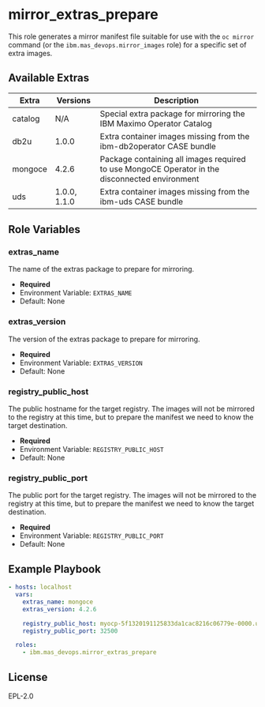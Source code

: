 mirror_extras_prepare
===============================================================================
This role generates a mirror manifest file suitable for use with the `oc mirror` command (or the `ibm.mas_devops.mirror_images` role) for a specific set of extra images.

Available Extras
-------------------------------------------------------------------------------

| Extra        | Versions     | Description                                                                                    |
| ------------ | ------------ | ---------------------------------------------------------------------------------------------- |
| catalog      | N/A          | Special extra package for mirroring the IBM Maximo Operator Catalog                            |
| db2u         | 1.0.0        | Extra container images missing from the ibm-db2operator CASE bundle                            |
| mongoce      | 4.2.6        | Package containing all images required to use MongoCE Operator in the disconnected environment |
| uds          | 1.0.0, 1.1.0 | Extra container images missing from the ibm-uds CASE bundle                                    |


Role Variables
-------------------------------------------------------------------------------
### extras_name
The name of the extras package to prepare for mirroring.

- **Required**
- Environment Variable: `EXTRAS_NAME`
- Default: None

### extras_version
The version of the extras package to prepare for mirroring.

- **Required**
- Environment Variable: `EXTRAS_VERSION`
- Default: None

### registry_public_host
The public hostname for the target registry.  The images will not be mirrored to the registry at this time, but to prepare the manifest we need to know the target destination.

- **Required**
- Environment Variable: `REGISTRY_PUBLIC_HOST`
- Default: None

### registry_public_port
The public port for the target registry.  The images will not be mirrored to the registry at this time, but to prepare the manifest we need to know the target destination.

- **Required**
- Environment Variable: `REGISTRY_PUBLIC_PORT`
- Default: None


Example Playbook
-------------------------------------------------------------------------------

```yaml
- hosts: localhost
  vars:
    extras_name: mongoce
    extras_version: 4.2.6

    registry_public_host: myocp-5f1320191125833da1cac8216c06779e-0000.us-south.containers.appdomain.cloud
    registry_public_port: 32500

  roles:
    - ibm.mas_devops.mirror_extras_prepare
```


License
-------
EPL-2.0
